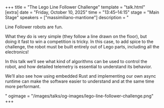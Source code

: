 +++
title = "The Lego Line Follower Challenge"
template = "talk.html"
[extra]
  date = "Friday, October 10, 2025"
  time = "13:45–14:15"
  stage = "Main Stage"
  speakers = ["massimiliano-mantione"]
  description = "<p>Line Follower robots are fun.</p><p>What they do is very simple (they follow a line drawn on the floor), but doing it fast to win a competition is tricky. In this case, to add spice to the challenge, the robot must be built entirely out of Lego parts, including all the electronics!</p><p>In this talk we’ll see what kind of algorithms can be used to control the robot, and how detailed telemetry is essential to understand its behavior.</p><p>We’ll also see how using embedded Rust and implementing our own async runtime can make the software easier to understand and at the same time more performant.</p>"
  ogimage = "/images/talks/og-images/lego-line-follower-challenge.png"
+++
